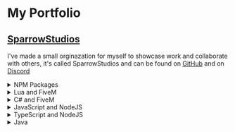 # My Portfolio
## [SparrowStudios](https://github.com/SparrowStudios)
I've made a small orginazation for myself to showcase work and collaborate with others, it's called SparrowStudios and can be found on [GitHub](https://github.com/SparrowStudios) and on [Discord](https://discord.gg/FTYjcbkzFn)
<br>


<details>
  <summary>NPM Packages</summary>
  
  ### [@devjacob/smush](https://www.npmjs.com/package/@devjacob/smush)
  <img src="https://github-readme-stats.vercel.app/api/pin/?username=JayPaulinCodes&theme=radical&repo=smush">
</details>


<details>
  <summary>Lua and FiveM</summary>

  ### [JayBaitCar](https://github.com/JayPaulinCodes/JayBaitCar)
  <img src="https://github-readme-stats.vercel.app/api/pin/?username=jaypaulincodes&theme=radical&repo=jaybaitcar">
  
  ### [JayDiscordPresence](https://github.com/JayPaulinCodes/JayDiscordPresence)
  <img src="https://github-readme-stats.vercel.app/api/pin/?username=jaypaulincodes&theme=radical&repo=jaydiscordpresence">
  
  ### [JayVehicleControl](https://github.com/JayPaulinCodes/JayVehicleControl)
  <img src="https://github-readme-stats.vercel.app/api/pin/?username=jaypaulincodes&theme=radical&repo=jayvehiclecontrol">
  
  ### [JaySpikeStrips](https://github.com/JayPaulinCodes/JaySpikeStrips)
  <img src="https://github-readme-stats.vercel.app/api/pin/?username=jaypaulincodes&theme=radical&repo=jayspikestrips">
  
  ### [JayBasics](https://github.com/JayPaulinCodes/JayBasics)
  <img src="https://github-readme-stats.vercel.app/api/pin/?username=jaypaulincodes&theme=radical&repo=jaybasics">
  
  ### [JayPersistentFlashlight](https://github.com/JayPaulinCodes/JayPersistentFlashlight)
  <img src="https://github-readme-stats.vercel.app/api/pin/?username=jaypaulincodes&theme=radical&repo=jaypersistentflashlight">
  
  ### [JayToolbox](https://github.com/JayPaulinCodes/JayToolbox)
  <img src="https://github-readme-stats.vercel.app/api/pin/?username=jaypaulincodes&theme=radical&repo=jaytoolbox">
</details>


<details>
  <summary>C# and FiveM</summary>
  
  ### [ssDrones](https://github.com/SparrowStudios/ssDrones)
  <img src="https://github-readme-stats.vercel.app/api/pin/?username=SparrowStudios&theme=radical&repo=ssDrones">
</details>


<details>
  <summary>JavaScript and NodeJS</summary>

  ### [WordleJS](https://github.com/JayPaulinCodes/WordleJS)
  <img src="https://github-readme-stats.vercel.app/api/pin/?username=jaypaulincodes&theme=radical&repo=wordlejs">
  
  ### [discord-webhook-api](https://github.com/SparrowStudios/discord-webhook-api)
  <img src="https://github-readme-stats.vercel.app/api/pin/?username=SparrowStudios&theme=radical&repo=discord-webhook-api">
</details>


<details>
  <summary>TypeScript and NodeJS</summary>

  ### [ssCaptcha-bot](https://github.com/SparrowStudios/ssCaptcha-bot)
  <img src="https://github-readme-stats.vercel.app/api/pin/?username=SparrowStudios&theme=radical&repo=ssCaptcha-bot">
  
  ### [ssQueue](https://github.com/SparrowStudios/ssQueue)
  <img src="https://github-readme-stats.vercel.app/api/pin/?username=SparrowStudios&theme=radical&repo=ssQueue">

  ### [smush](https://github.com/JayPaulinCodes/smush)
  <img src="https://github-readme-stats.vercel.app/api/pin/?username=JayPaulinCodes&theme=radical&repo=smush">

  ### [Logger](https://github.com/JayPaulinCodes/Logger)
  <img src="https://github-readme-stats.vercel.app/api/pin/?username=JayPaulinCodes&theme=radical&repo=Logger">
</details>


<details>
  <summary>Java</summary>

  ### [TicketQuery (CST2335 Project/Assignment)](https://github.com/JayPaulinCodes/CST2335_ProjectAssignment)
  <img src="https://github-readme-stats.vercel.app/api/pin/?username=jaypaulincodes&theme=radical&repo=CST2335_ProjectAssignment">
  
  ### [NebulaTags](https://github.com/JayPaulinCodes/NebulaTags)
  <img src="https://github-readme-stats.vercel.app/api/pin/?username=jaypaulincodes&theme=radical&repo=NebulaTags">
</details>
